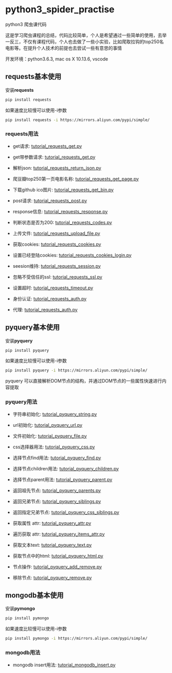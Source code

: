 # python3_spider_practise
python3 爬虫课代码

这是学习爬虫课程的总结，代码比较简单，个人是希望通过一些简单的使用，去举一反三，不仅有课程代码，个人也去做了一些小实验，比如爬取拉钩的top250名电影等。在提升个人技术的前提也去尝试一些有意思的事情

开发环境：python3.6.3, mac os X 10.13.6, vscode

## requests基本使用

安装**requests**

```bash
pip install requests
```

如果速度比较慢可以使用-i参数

```bash
pip install requests -i https://mirrors.aliyun.com/pypi/simple/
```

### requests用法

- get请求: [tutorial_requests_get.py](https://github.com/Rockycai/python3_spider_practise/blob/master/requests/tutorial_requests_get.py)

- get带参数请求: [tutorial_requests_get.py](https://github.com/Rockycai/python3_spider_practise/blob/master/requests/tutorial_requests_get.py)

- 解析json: [tutorial_requests_return_json.py](https://github.com/Rockycai/python3_spider_practise/blob/master/requests/tutorial_requests_return_json.py)

- 爬豆瓣top250第一页电影名称: [tutorial_requests_get_page.py](https://github.com/Rockycai/python3_spider_practise/blob/master/requests/tutorial_requests_get_page.py)

- 下载github ico图片: [tutorial_requests_get_bin.py](https://github.com/Rockycai/python3_spider_practise/blob/master/requests/tutorial_requests_get_bin.py)

- post请求: [tutorial_requests_post.py](https://github.com/Rockycai/python3_spider_practise/blob/master/requests/tutorial_requests_post.py)

- response信息: [tutorial_requests_response.py](https://github.com/Rockycai/python3_spider_practise/blob/master/requests/tutorial_requests_response.py)

- 判断状态是否为200: [tutorial_requests_codes.py](https://github.com/Rockycai/python3_spider_practise/blob/master/requests/tutorial_requests_codes.py)

- 上传文件: [tutorial_requests_upload_file.py](https://github.com/Rockycai/python3_spider_practise/blob/master/requests/tutorial_requests_upload_file.py)

- 获取cookies: [tutorial_requests_cookies.py](https://github.com/Rockycai/python3_spider_practise/blob/master/requests/tutorial_requests_cookies.py)

- 设置已经登陆cookies: [tutorial_requests_cookies_login.py](https://github.com/Rockycai/python3_spider_practise/blob/master/requests/tutorial_requests_cookies_login.py)

- seesion维持: [tutorial_requests_session.py](https://github.com/Rockycai/python3_spider_practise/blob/master/requests/tutorial_requests_session.py)

- 忽略不受信任的ssl: [tutorial_requests_ssl.py](https://github.com/Rockycai/python3_spider_practise/blob/master/requests/tutorial_requests_ssl.py)

- 设置超时: [tutorial_requests_timeout.py](https://github.com/Rockycai/python3_spider_practise/blob/master/requests/tutorial_requests_timeout.py)

- 身份认证: [tutorial_requests_auth.py](https://github.com/Rockycai/python3_spider_practise/blob/master/requests/tutorial_requests_auth.py)

- 代理: [tutorial_requests_auth.py](https://github.com/Rockycai/python3_spider_practise/blob/master/requests/tutorial_requests_auth.py)

## pyquery基本使用

安装**pyquery**

```bash
pip install pyquery
```

如果速度比较慢可以使用-i参数

```bash
pip install pyquery -i https://mirrors.aliyun.com/pypi/simple/
```

pyquery 可以直接解析DOM节点的结构，并通过DOM节点的一些属性快速进行内容提取

### pyquery用法

- 字符串初始化: [tutorial_pyquery_string.py](https://github.com/Rockycai/python3_spider_practise/blob/master/pyquery/tutorial_pyquery_string.py)

- url初始化: [tutorial_pyquery_url.py](https://github.com/Rockycai/python3_spider_practise/blob/master/pyquery/tutorial_pyquery_url.py)

- 文件初始化: [tutorial_pyquery_file.py](https://github.com/Rockycai/python3_spider_practise/blob/master/pyquery/tutorial_pyquery_file.py)

- css选择器用法: [tutorial_pyquery_css.py](https://github.com/Rockycai/python3_spider_practise/blob/master/pyquery/tutorial_pyquery_css.py)

- 选择节点find用法: [tutorial_pyquery_find.py](https://github.com/Rockycai/python3_spider_practise/blob/master/pyquery/tutorial_pyquery_find.py)

- 选择节点children用法: [tutorial_pyquery_children.py](https://github.com/Rockycai/python3_spider_practise/blob/master/pyquery/tutorial_pyquery_children.py)

- 选择节点parent用法: [tutorial_pyquery_parent.py](https://github.com/Rockycai/python3_spider_practise/blob/master/pyquery/tutorial_pyquery_parent.py)

- 返回祖先节点: [tutorial_pyquery_parents.py](https://github.com/Rockycai/python3_spider_practise/blob/master/pyquery/tutorial_pyquery_parents.py)

- 返回兄弟节点: [tutorial_pyquery_siblings.py](https://github.com/Rockycai/python3_spider_practise/blob/master/pyquery/tutorial_pyquery_siblings.py)

- 返回指定兄弟节点: [tutorial_pyquery_css_siblings.py](https://github.com/Rockycai/python3_spider_practise/blob/master/pyquery/tutorial_pyquery_css_siblings.py)

- 获取属性 attr: [tutorial_pyquery_attr.py](https://github.com/Rockycai/python3_spider_practise/blob/master/pyquery/tutorial_pyquery_attr.py)

- 遍历获取 attr: [tutorial_pyquery_items_attr.py](https://github.com/Rockycai/python3_spider_practise/blob/master/pyquery/tutorial_pyquery_items_attr.py)

- 获取文本text: [tutorial_pyquery_text.py](https://github.com/Rockycai/python3_spider_practise/blob/master/pyquery/tutorial_pyquery_text.py)

- 获取节点中的html: [tutorial_pyquery_html.py](https://github.com/Rockycai/python3_spider_practise/blob/master/pyquery/tutorial_pyquery_html.py)

- 节点操作: [tutorial_pyquery_add_remove.py](https://github.com/Rockycai/python3_spider_practise/blob/master/pyquery/tutorial_pyquery_add_remove.py)

- 移除节点: [tutorial_pyquery_remove.py](https://github.com/Rockycai/python3_spider_practise/blob/master/pyquery/tutorial_pyquery_remove.py)

## mongodb基本使用

安装**pymongo**

```bash
pip install pymongo 
```

如果速度比较慢可以使用-i参数

```bash
pip install pymongo -i https://mirrors.aliyun.com/pypi/simple/
```

### mongodb用法

- mongodb insert用法: [tutorial_mongodb_insert.py](https://github.com/Rockycai/python3_spider_practise/blob/master/mongodb/tutorial_mongodb_insert.py)